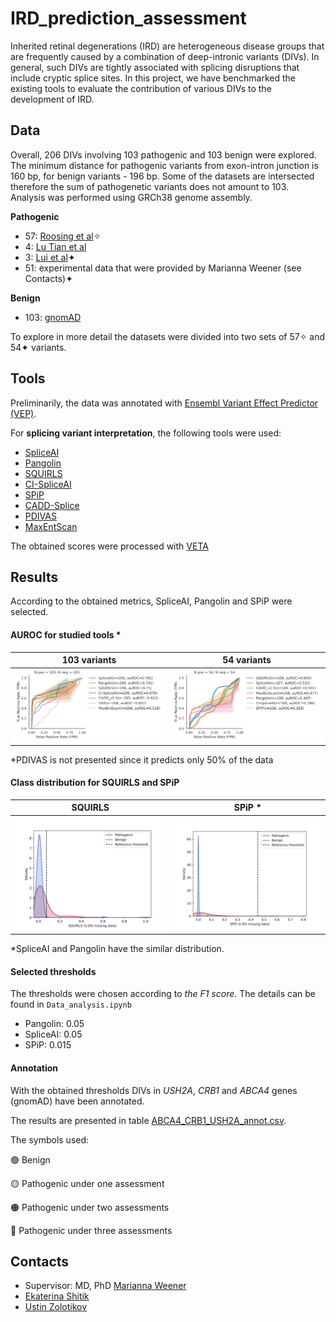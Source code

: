 # IRD_prediction_assessment
Inherited retinal degenerations (IRD) are heterogeneous disease groups that are frequently caused by a combination of deep-intronic variants (DIVs). In general, such DIVs are tightly associated with splicing disruptions that include cryptic splice sites. In this project, we have benchmarked the existing tools to evaluate the contribution of various DIVs to the development of IRD.
## Data
Overall, 206 DIVs involving 103 pathogenic and 103 benign were explored. The minimum distance for pathogenic variants from exon-intron junction is 160 bp, for benign variants - 196 bp. Some of the datasets are intersected therefore the sum of pathogenetic variants does not amount to 103. Analysis was performed using GRCh38 genome assembly.

**Pathogenic**
- 57: [Roosing et al](https://www.frontiersin.org/articles/10.3389/fcell.2023.1112270/full)✧
- 4: [Lu Tian et al]([https://pubmed.ncbi.nlm.nih.gov/35657619/](https://iovs.arvojournals.org/article.aspx?articleid=2778880))
- 3: [Lui et al](https://www.nature.com/articles/s41525-024-00391-2)✦
- 51: experimental data that were provided by Marianna Weener (see Contacts)✦

**Benign**
- 103: [gnomAD](https://gnomad.broadinstitute.org/)

To explore in more detail the datasets were divided into two sets of 57✧ and 54✦ variants. 

## Tools
Preliminarily, the data was annotated with [Ensembl Variant Effect Predictor (VEP)](https://genomebiology.biomedcentral.com/articles/10.1186/s13059-016-0974-4).

For **splicing variant interpretation**, the following tools were used:
- [SpliceAI](https://github.com/Illumina/SpliceAI)
- [Pangolin](https://github.com/tkzeng/Pangolin)
- [SQUIRLS](https://github.com/monarch-initiative/Squirls)
- [CI-SpliceAI](https://github.com/YStrauch/CI-SpliceAI__Annotation)
- [SPiP](https://github.com/LBGC-CFB/SPiP)
- [CADD-Splice](https://github.com/kircherlab/CADD-scripts)
- [PDIVAS](https://github.com/shiro-kur/PDIVAS)
- [MaxEntScan](https://github.com/Congenica/maxentscan)

The obtained scores were processed with [VETA](https://github.com/PedroBarbosa/VETA)
## Results
According to the obtained metrics, SpliceAI, Pangolin and SPiP were selected.

#### AUROC for studied tools *

103 variants            |  54 variants
:-------------------------:|:-------------------------:
<img src="figures/ROC_103_all.jpg" alt="drawing" width="500"/>  |  <img src="figures/ROC_54_all.jpg" alt="drawing" width="500"/>

*PDIVAS is not presented since it predicts only 50% of the data


#### Class distribution for SQUIRLS and SPiP

SQUIRLS            |  SPiP *
:-------------------------:|:-------------------------:
<img src="figures/SQUIRLS_cd.jpg" alt="drawing" width="300"/>  |  <img src="figures/SPiP_cd.jpg" alt="drawing" width="300"/>

*SpliceAI and Pangolin have the similar distribution.


#### Selected thresholds
 
The thresholds were chosen according to *the F1 score*. The details can be found in `Data_analysis.ipynb`
- Pangolin: 0.05
- SpliceAI: 0.05
- SPiP: 0.015

#### Annotation

With the obtained thresholds DIVs in *USH2A*, *CRB1* and *ABCA4* genes (gnomAD) have been annotated. 

The results are presented in table [ABCA4_CRB1_USH2A_annot.csv](annotation/ABCA4_CRB1_USH2A_annot.csv).

The symbols used:

🟢 Benign

🟡 Pathogenic under one assessment

🟠 Pathogenic under two assessments

🔴 Pathogenic under three assessments

## Contacts
- Supervisor: MD, PhD [Marianna Weener](mweener@meei.harvard.edu)
- [Ekaterina Shitik](shitik.ekaterina@gmail.com)
- [Ustin Zolotikov](zolotikov.u.e@yandex.ru)
